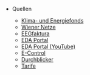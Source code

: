 <!-- markdownlint-disable first-line-h1 -->

- Quellen

  - [Klima- und Energiefonds](https://energiegemeinschaften.gv.at/)
  - [Wiener Netze](https://www.wienernetze.at/erneuerbare-energien-gemeinsam-nutzen/)
  - [EEGfaktura](https://github.com/eegfaktura/)
  - [EDA Portal](https://www.eda.at/energiegemeinschaften/)
  - [EDA Portal (YouTube)](https://www.youtube.com/watch?v=yw7dFEtkaio/)
  - [E-Control](https://www.e-control.at/ "Gas- und Strom Netz Ausichtsbehörde")
  - [Durchblicker](https://durchblicker.at/strom)
  - [Tarife](https://www.tarife.at/energie/strom)
